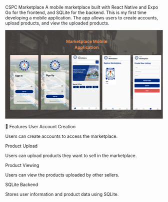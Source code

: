 CSPC Marketplace
A mobile marketplace built with React Native and Expo Go for the frontend, and SQLite for the backend. This is my first time developing a mobile application. The app allows users to create accounts, upload products, and view the uploaded products.

![CSPC Marketplace Screenshot](https://github.com/AlecsDevs/Cspc-Marketplace-MobileApp/blob/e7c873e7e237c9a925262f81f79794e397787a60/MobileApp%20Marketplace.png)

📱 Features
User Account Creation

Users can create accounts to access the marketplace.

Product Upload

Users can upload products they want to sell in the marketplace.

Product Viewing

Users can view the products uploaded by other sellers.

SQLite Backend

Stores user information and product data using SQLite.
